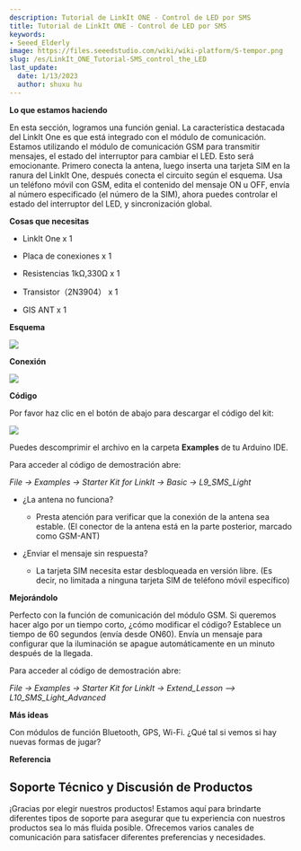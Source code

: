 ```yaml
---
description: Tutorial de LinkIt ONE - Control de LED por SMS
title: Tutorial de LinkIt ONE - Control de LED por SMS
keywords:
- Seeed_Elderly
image: https://files.seeedstudio.com/wiki/wiki-platform/S-tempor.png
slug: /es/LinkIt_ONE_Tutorial-SMS_control_the_LED
last_update:
  date: 1/13/2023
  author: shuxu hu
---
```

**Lo que estamos haciendo**

En esta sección, logramos una función genial. La característica destacada del LinkIt One es que está integrado con el módulo de comunicación. Estamos utilizando el módulo de comunicación GSM para transmitir mensajes, el estado del interruptor para cambiar el LED. Esto será emocionante. Primero conecta la antena, luego inserta una tarjeta SIM en la ranura del LinkIt One, después conecta el circuito según el esquema. Usa un teléfono móvil con GSM, edita el contenido del mensaje ON u OFF, envía al número especificado (el número de la SIM), ahora puedes controlar el estado del interruptor del LED, y sincronización global.

**Cosas que necesitas**

*   LinkIt One x 1

*   Placa de conexiones x 1

*   Resistencias 1kΩ,330Ω x 1

*   Transistor（2N3904） x 1

*   GIS ANT x 1

**Esquema**

![](https://files.seeedstudio.com/wiki/LinkIt_ONE_Tutorial-SMS_control_the_LED/img/LinkItONE_Kit_1_1.jpg)

**Conexión**

![](https://files.seeedstudio.com/wiki/LinkIt_ONE_Tutorial-SMS_control_the_LED/img/LinkItONE_Kit_1_2.png)

**Código**

Por favor haz clic en el botón de abajo para descargar el código del kit:

[![](https://files.seeedstudio.com/wiki/LinkIt_ONE_Tutorial-SMS_control_the_LED/img/Code_sidekick_linkit.png)](https://github.com/Seeed-Studio/Sidekick_Basic_Kit_for_LinkIt)

Puedes descomprimir el archivo en la carpeta **Examples** de tu Arduino IDE.

Para acceder al código de demostración abre:

_File -&gt; Examples -&gt; Starter Kit for LinkIt -&gt; Basic -&gt; L9_SMS_Light_

*   ¿La antena no funciona?

    *   Presta atención para verificar que la conexión de la antena sea estable. (El conector de la antena está en la parte posterior, marcado como GSM-ANT)

*   ¿Enviar el mensaje sin respuesta?

    *   La tarjeta SIM necesita estar desbloqueada en versión libre. (Es decir, no limitada a ninguna tarjeta SIM de teléfono móvil específico)

**Mejorándolo**

Perfecto con la función de comunicación del módulo GSM. Si queremos hacer algo por un tiempo corto, ¿cómo modificar el código? Establece un tiempo de 60 segundos (envía desde ON60). Envía un mensaje para configurar que la iluminación se apague automáticamente en un minuto después de la llegada.

Para acceder al código de demostración abre:

_File -&gt; Examples -&gt; Starter Kit for LinkIt -&gt; Extend_Lesson –&gt; L10_SMS_Light_Advanced_

**Más ideas**

Con módulos de función Bluetooth, GPS, Wi-Fi. ¿Qué tal si vemos si hay nuevas formas de jugar?

**Referencia**

<!-- *   [The Basics](/LinkIt_ONE_Tutorial-The_Basics)

*   [Hello World](/LinkIt_ONE_Tutorial-Hello_World)

*   [Push Button](/LinkIt_ONE_Tutorial-Push_Button)

*   [Marquee](/LinkIt_ONE_Tutorial-Marquee)

*   [Colorful World](/LinkIt_ONE_Tutorial-Colorful_World)

*   [Analog Interface](/LinkIt_ONE_Tutorial-Analog_Interface)

*   [Mini Servo](/LinkIt-ONE-Tutorial---Mini-Servo)

*   [Light Sensor](/LinkIt_ONE_Tutorial-Light-Sensor)

*   [SMS Control the LED](/LinkIt_ONE_Tutorial-SMS_control_the_LED)

*   [Get Temperature with Webpage](/LinkIt_ONE_Tutorial-Get_temperature_with_Webpage) -->

## Soporte Técnico y Discusión de Productos

¡Gracias por elegir nuestros productos! Estamos aquí para brindarte diferentes tipos de soporte para asegurar que tu experiencia con nuestros productos sea lo más fluida posible. Ofrecemos varios canales de comunicación para satisfacer diferentes preferencias y necesidades.

<div class="button_tech_support_container">
<a href="https://forum.seeedstudio.com/" class="button_forum"></a> 
<a href="https://www.seeedstudio.com/contacts" class="button_email"></a>
</div>

<div class="button_tech_support_container">
<a href="https://discord.gg/eWkprNDMU7" class="button_discord"></a> 
<a href="https://github.com/Seeed-Studio/wiki-documents/discussions/69" class="button_discussion"></a>
</div>
